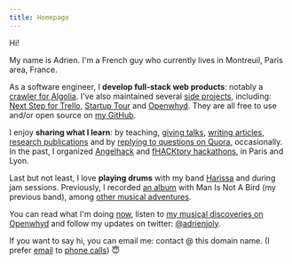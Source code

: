 ```yaml
---
title: Homepage
---
```


Hi!

My name is Adrien. I'm a French guy who currently lives in Montreuil, Paris area, France.

As a software engineer, I **develop full-stack web products**: notably a [crawler for Algolia](https://www.algolia.com/solutions/site-search). I've also maintained several [side projects](/prod), including: [Next Step for Trello](https://adrienjoly.com/chrome-next-step-for-trello), [Startup Tour](https://www.udemy.com/startuptour/?couponCode=AJNOW20) and [Openwhyd](https://github.com/openwhyd/openwhyd). They are all free to use and/or open source on [my GitHub](https://github.com/adrienjoly/).

I enjoy **sharing what I learn**: by teaching, [giving talks](/talks), [writing articles](/posts), [research publications](https://scholar.google.fr/citations?user=BI3HXcsAAAAJ) and by [replying to questions on Quora](https://www.quora.com/profile/Adrien-Joly), occasionally. In the past, I organized [Angelhack](http://www.hackathon.io/angelhack18) and [fHACKtory hackathons](https://www.maddyness.com/?s=fhacktory), in Paris and Lyon.

Last but not least, I love **playing drums** with my band [Harissa](https://www.facebook.com/harissaquartet/) and during jam sessions. Previously, I recorded [an album](https://www.discogs.com/fr/Man-Is-Not-A-Bird-Survived-The-Great-Flood/master/870529) with Man Is Not A Bird (my previous band), among [other musical adventures](/music).

You can read what I'm doing [now](/now), listen to [my musical discoveries on Openwhyd](https://openwhyd.org/adrien) and follow my updates on twitter: [@adrienjoly](http://twitter.com/adrienjoly).

If you want to say hi, you can email me: contact @ this domain name. (I prefer [email](https://medium.com/@adrienjoly/why-email-does-not-stink-9267c948f3f9#.g63r0gqsu) to [phone calls](https://byrslf.co/why-i-don-t-answer-most-phone-calls-4a71e1418854)) 😇
